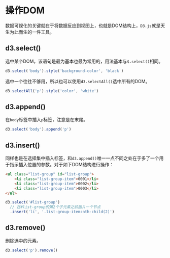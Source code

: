 # 操作DOM

数据可视化的关键就在于将数据反应到视图上，也就是DOM结构上，`D3.js`就是天生为此而生的一件工具。

## d3.select()

选中某个DOM，该语句是最为基本也最为常用的，用法基本与`$.select()`相同。

```js
d3.select('body').style('background-color', 'black')
```

选中一个往往不够用，所以也可以使用`d3.selectAll()`选中所有的DOM。

```js
d3.selectAll('p').style('color', 'white')
```


## d3.append()

在`body`标签中插入`p`标签，注意是在末尾。

```js
d3.select('body').append('p')
```

## d3.insert()

同样也是在选择集中插入标签，和`d3.append()`唯一一点不同之处在于多了一个用于指示插入位置的参数。对于如下DOM结构进行操作：

```html
<ul class="list-group" id="list-group">
    <li class="list-group-item">0001</li>
    <li class="list-group-item">0002</li>
    <li class="list-group-item">0003</li>
</ul>
```

```js
d3.select('#list-group')
  // 在#list-group的第2个子元素之前插入一个节点
  .insert('li', '.list-group-item:nth-child(2)')
```

## d3.remove()

删除选中的元素。

```js
d3.select('p').remove()
```